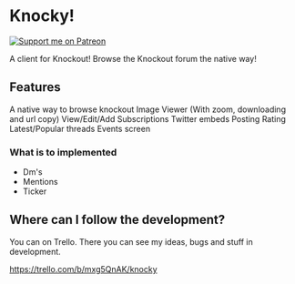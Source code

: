 # Knocky!
[![Support me on Patreon](https://img.shields.io/endpoint.svg?url=https%3A%2F%2Fshieldsio-patreon.vercel.app%2Fapi%3Fusername%3Dknockyapp%26type%3Dpatrons&style=for-the-badge)](https://patreon.com/knockyapp)

A client for Knockout!
Browse the Knockout forum the native way!

## Features
A native way to browse knockout
Image Viewer (With zoom, downloading and url copy)
View/Edit/Add Subscriptions
Twitter embeds
Posting
Rating
Latest/Popular threads
Events screen


### What is to implemented
- Dm's
- Mentions
- Ticker

## Where can I follow the development?
You can on Trello. There you can see my ideas, bugs and stuff in development.

https://trello.com/b/mxg5QnAK/knocky

